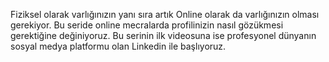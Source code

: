 Fiziksel olarak varlığınızın yanı sıra artık Online olarak da varlığınızın olması gerekiyor. Bu seride online mecralarda profilinizin nasıl gözükmesi gerektiğine değiniyoruz. Bu serinin ilk videosuna ise profesyonel dünyanın sosyal medya platformu olan Linkedin ile başlıyoruz.

